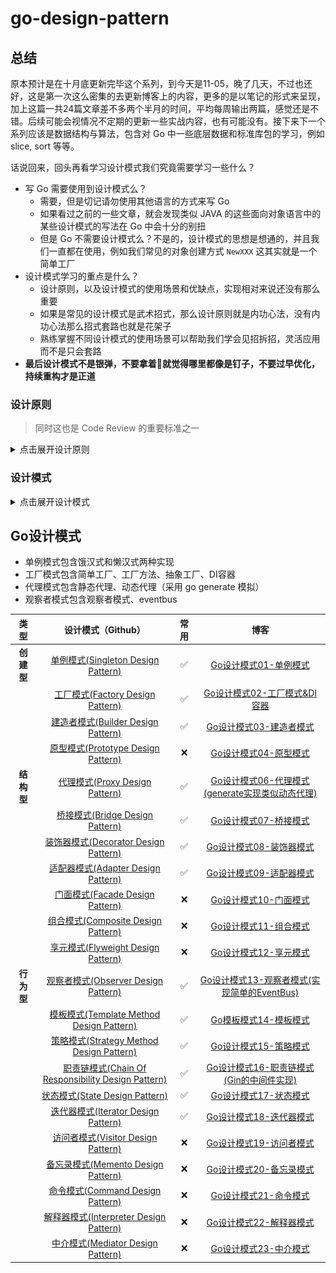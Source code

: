 # go-design-pattern

## 总结

原本预计是在十月底更新完毕这个系列，到今天是11-05，晚了几天，不过也还好，这是第一次这么密集的去更新博客上的内容，更多的是以笔记的形式来呈现，加上这篇一共24篇文章差不多两个半月的时间，平均每周输出两篇，感觉还是不错。后续可能会视情况不定期的更新一些实战内容，也有可能没有。接下来下一个系列应该是数据结构与算法，包含对 Go 中一些底层数据和标准库包的学习，例如 slice, sort 等等。

话说回来，回头再看学习设计模式我们究竟需要学习一些什么？

-   写 Go 需要使用到设计模式么？
    -   需要，但是切记请勿使用其他语言的方式来写 Go
    -   如果看过之前的一些文章，就会发现类似 JAVA 的这些面向对象语言中的某些设计模式的写法在 Go 中会十分的别扭
    -   但是 Go 不需要设计模式么？不是的，设计模式的思想是想通的，并且我们一直都在使用，例如我们常见的对象创建方式 `NewXXX` 这其实就是一个简单工厂
-   设计模式学习的重点是什么？
    -   设计原则，以及设计模式的使用场景和优缺点，实现相对来说还没有那么重要
    -   如果是常见的设计模式是武术招式，那么设计原则就是内功心法，没有内功心法那么招式套路也就是花架子
    -   熟练掌握不同设计模式的使用场景可以帮助我们学会见招拆招，灵活应用而不是只会套路
-   **最后设计模式不是银弹，不要拿着🔨就觉得哪里都像是钉子，不要过早优化，持续重构才是正道**

### 设计原则

> 同时这也是 Code Review 的重要标准之一

<details>
 <summary>点击展开设计原则</summary>

 ![设计原则](imgs/img01.jpg)

</details>

### 设计模式

<details>
 <summary>点击展开设计模式</summary>

 ![设计模式](imgs/img02.jpg)

</details>



## Go设计模式

-   单例模式包含饿汉式和懒汉式两种实现
-   工厂模式包含简单工厂、工厂方法、抽象工厂、DI容器
-   代理模式包含静态代理、动态代理（采用 go generate 模拟）
-   观察者模式包含观察者模式、eventbus

|  **类型**  |                                                  **设计模式（Github）**                                                   | **常用** |                                       **博客**                                        |
| :--------: | :-----------------------------------------------------------------------------------------------------------------------: | :------: | :-----------------------------------------------------------------------------------: |
| **创建型** |       [单例模式(Singleton Design Pattern)](https://github.com/mohuishou/go-design-pattern/blob/master/01_singleton)       |    ✅     |            [Go设计模式01-单例模式](https://lailin.xyz/post/singleton.html)            |
|            |         [工厂模式(Factory Design Pattern)](https://github.com/mohuishou/go-design-pattern/blob/master/02_factory)         |    ✅     |         [Go设计模式02-工厂模式&DI容器](https://lailin.xyz/post/factory.html)          |
|            |        [建造者模式(Builder Design Pattern)](https://github.com/mohuishou/go-design-pattern/blob/master/03_builder)        |    ✅     |            [Go设计模式03-建造者模式](https://lailin.xyz/post/builder.html)            |
|            |       [原型模式(Prototype Design Pattern)](https://github.com/mohuishou/go-design-pattern/blob/master/04_prototype)       |    ❌     |            [Go设计模式04-原型模式](https://lailin.xyz/post/prototype.html)            |
| **结构型** |           [代理模式(Proxy Design Pattern)](https://github.com/mohuishou/go-design-pattern/blob/master/05_proxy)           |    ✅     | [Go设计模式06-代理模式(generate实现类似动态代理)](https://lailin.xyz/post/proxy.html) |
|            |          [桥接模式(Bridge Design Pattern)](https://github.com/mohuishou/go-design-pattern/blob/master/06_bridge)          |    ✅     |             [Go设计模式07-桥接模式](https://lailin.xyz/post/bridge.html)              |
|            |      [装饰器模式(Decorator Design Pattern)](https://github.com/mohuishou/go-design-pattern/blob/master/07_decorator)      |    ✅     |           [Go设计模式08-装饰器模式](https://lailin.xyz/post/decorator.html)           |
|            |        [适配器模式(Adapter Design Pattern)](https://github.com/mohuishou/go-design-pattern/blob/master/08_adapter)        |    ✅     |            [Go设计模式09-适配器模式](https://lailin.xyz/post/adapter.html)            |
|            |          [门面模式(Facade Design Pattern)](https://github.com/mohuishou/go-design-pattern/blob/master/09_facade)          |    ❌     |             [Go设计模式10-门面模式](https://lailin.xyz/post/facade.html)              |
|            |       [组合模式(Composite Design Pattern)](https://github.com/mohuishou/go-design-pattern/blob/master/10_composite)       |    ❌     |            [Go设计模式11-组合模式](https://lailin.xyz/post/composite.html)            |
|            |       [享元模式(Flyweight Design Pattern)](https://github.com/mohuishou/go-design-pattern/blob/master/11_flyweight)       |    ❌     |            [Go设计模式12-享元模式](https://lailin.xyz/post/flyweight.html)            |
| **行为型** |       [观察者模式(Observer Design Pattern)](https://github.com/mohuishou/go-design-pattern/blob/master/12_observer)       |    ✅     | [Go设计模式13-观察者模式(实现简单的EventBus)](https://lailin.xyz/post/observer.html)  |
|            |    [模板模式(Template Method Design Pattern)](https://github.com/mohuishou/go-design-pattern/blob/master/13_template)     |    ✅     |            [Go模板模式14-模板模式](https://lailin.xyz/post/template.html)             |
|            |    [策略模式(Strategy Method Design Pattern)](https://github.com/mohuishou/go-design-pattern/blob/master/14_strategy)     |    ✅     |            [Go设计模式15-策略模式](https://lailin.xyz/post/strategy.html)             |
|            | [职责链模式(Chain Of Responsibility Design Pattern)](https://github.com/mohuishou/go-design-pattern/blob/master/15_chain) |    ✅     |    [Go设计模式16-职责链模式(Gin的中间件实现)](https://lailin.xyz/post/chain.html)     |
|            |           [状态模式(State Design Pattern)](https://github.com/mohuishou/go-design-pattern/blob/master/16_state)           |    ✅     |              [Go设计模式17-状态模式](https://lailin.xyz/post/state.html)              |
|            |       [迭代器模式(Iterator Design Pattern)](https://github.com/mohuishou/go-design-pattern/blob/master/17_iterator)       |    ✅     |           [Go设计模式18-迭代器模式](https://lailin.xyz/post/iterator.html)            |
|            |  [访问者模式(Visitor Design Pattern)](https://github.com/mohuishou/go-design-pattern/blob/master/18_visitor/visitor.go)   |    ❌     |            [Go设计模式19-访问者模式](https://lailin.xyz/post/visitor.html)            |
|            |        [备忘录模式(Memento Design Pattern)](https://github.com/mohuishou/go-design-pattern/blob/master/19_memento)        |    ❌     |            [Go设计模式20-备忘录模式](https://lailin.xyz/post/memento.html)            |
|            |         [命令模式(Command Design Pattern)](https://github.com/mohuishou/go-design-pattern/blob/master/20_command)         |    ❌     |             [Go设计模式21-命令模式](https://lailin.xyz/post/command.html)             |
|            |    [解释器模式(Interpreter Design Pattern)](https://github.com/mohuishou/go-design-pattern/blob/master/21_interpreter)    |    ❌     |          [Go设计模式22-解释器模式](https://lailin.xyz/post/interpreter.html)          |
|            |        [中介模式(Mediator Design Pattern)](https://github.com/mohuishou/go-design-pattern/blob/master/22_mediator)        |    ❌     |            [Go设计模式23-中介模式](https://lailin.xyz/post/mediator.html)             |